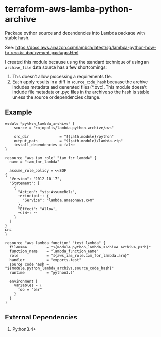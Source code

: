 # terraform-aws-lamba-python-archive
Package python source and dependencies into Lambda package with stable hash.

See: https://docs.aws.amazon.com/lambda/latest/dg/lambda-python-how-to-create-deployment-package.html

I created this module because using the standard technique of using an
 `archive_file` data source has a few shortcomings:
1. This doesn't allow processing a requirements file.
2. Each apply results in a diff in `source_code_hash` becuase the archive includes
metadata and generated files (*.pyc).  This module doesn't include file metadata
or .pyc files in the archive so the hash is stable unless the source or dependencies
change. 

## Example

```
module "python_lambda_archive" {
    source = "rojopolis/lambda-python-archive/aws"

    src_dir              = "${path.module}/python"
    output_path          = "${path.module}/lambda.zip"
    install_dependencies = false
}

resource "aws_iam_role" "iam_for_lambda" {
  name = "iam_for_lambda"

  assume_role_policy = <<EOF
{
  "Version": "2012-10-17",
  "Statement": [
    {
      "Action": "sts:AssumeRole",
      "Principal": {
        "Service": "lambda.amazonaws.com"
      },
      "Effect": "Allow",
      "Sid": ""
    }
  ]
}
EOF
}

resource "aws_lambda_function" "test_lambda" {
  filename         = "${module.python_lambda_archive.archive_path}"
  function_name    = "lambda_function_name"
  role             = "${aws_iam_role.iam_for_lambda.arn}"
  handler          = "exports.test"
  source_code_hash = "${module.python_lambda_archive.source_code_hash}"
  runtime          = "python3.6"

  environment {
    variables = {
      foo = "bar"
    }
  }
}
```

## External Dependencies
1. Python3.4+